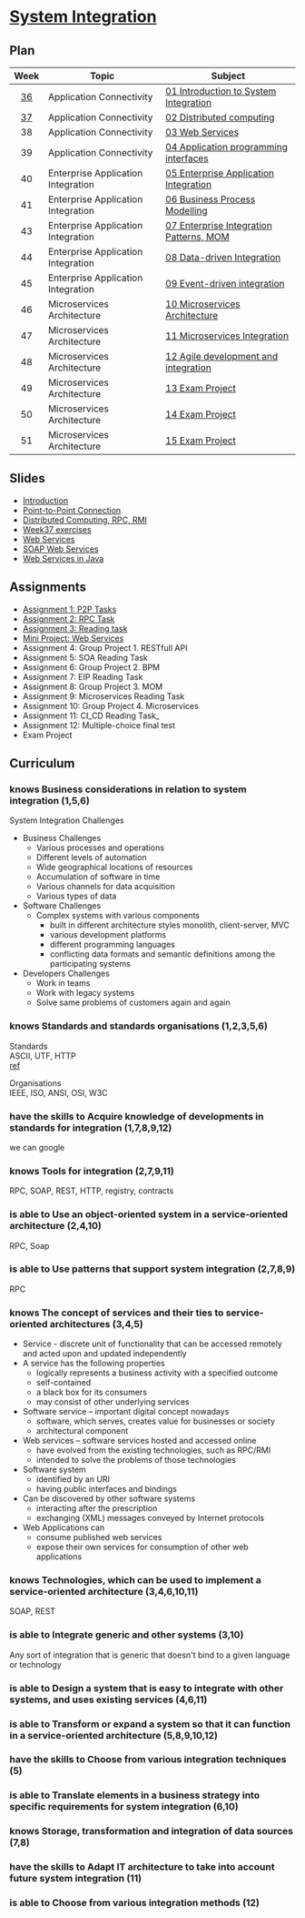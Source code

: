 # [System Integration](https://datsoftlyngby.github.io/soft2020fall/SI/)

## Plan

|        Week        | Topic                              | Subject                                                                                             |
| :----------------: | ---------------------------------- | --------------------------------------------------------------------------------------------------- |
| [36](SI/Week36.md) | Application Connectivity           | [01 Introduction to System Integration](https://datsoftlyngby.github.io/soft2020fall/SI/week-36/)   |
| [37](SI/Week37.md) | Application Connectivity           | [02 Distributed computing](https://datsoftlyngby.github.io/soft2020fall/SI/week-37/)                |
|         38         | Application Connectivity           | [03 Web Services](https://datsoftlyngby.github.io/soft2020fall/SI/week-38/)                         |
|         39         | Application Connectivity           | [04 Application programming interfaces](https://datsoftlyngby.github.io/soft2020fall/SI/week-/39)   |
|         40         | Enterprise Application Integration | [05 Enterprise Application Integration](https://datsoftlyngby.github.io/soft2020fall/SI/week-/40)   |
|         41         | Enterprise Application Integration | [06 Business Process Modelling](https://datsoftlyngby.github.io/soft2020fall/SI/week-/41)           |
|         43         | Enterprise Application Integration | [07 Enterprise Integration Patterns, MOM](https://datsoftlyngby.github.io/soft2020fall/SI/week-/43) |
|         44         | Enterprise Application Integration | [08 Data-driven Integration](https://datsoftlyngby.github.io/soft2020fall/SI/week-/44)              |
|         45         | Enterprise Application Integration | [09 Event-driven integration](https://datsoftlyngby.github.io/soft2020fall/SI/week-/45)             |
|         46         | Microservices Architecture         | [10 Microservices Architecture](https://datsoftlyngby.github.io/soft2020fall/SI/week-/46)           |
|         47         | Microservices Architecture         | [11 Microservices Integration](https://datsoftlyngby.github.io/soft2020fall/SI/week-/47)            |
|         48         | Microservices Architecture         | [12 Agile development and integration](https://datsoftlyngby.github.io/soft2020fall/SI/week-/48)    |
|         49         | Microservices Architecture         | [13 Exam Project](https://datsoftlyngby.github.io/soft2020fall/SI/week-/49)                         |
|         50         | Microservices Architecture         | [14 Exam Project](https://datsoftlyngby.github.io/soft2020fall/SI/week-/50)                         |
|         51         | Microservices Architecture         | [15 Exam Project](https://datsoftlyngby.github.io/soft2020fall/SI/week-/51)                         |

## Slides

- [Introduction](https://datsoftlyngby.github.io/soft2020fall/resources/dbbcb324-Session1Intro.pdf)
- [Point-to-Point Connection](https://datsoftlyngby.github.io/soft2020fall/resources/b129c63e-Session1P2P.pdf)
- [Distributed Computing, RPC, RMI](https://datsoftlyngby.github.io/soft2020fall/resources/3c5a921b-Session2RPC.pdf)
- [Week37 exercises](https://datsoftlyngby.github.io/soft2020fall/resources/27ed6290-Session2Practice.pdf)
- [Web Services](https://datsoftlyngby.github.io/soft2020fall/resources/f4cb7736-Session3WS.pdf)
- [SOAP Web Services](https://datsoftlyngby.github.io/soft2020fall/resources/822d3220-Session3SOAP.pdf)
- [Web Services in Java](https://datsoftlyngby.github.io/soft2020fall/resources/034634be-Session3JWS.pdf)

## Assignments

- [Assignment 1: P2P Tasks](https://datsoftlyngby.github.io/soft2020fall/resources/2581556e-A1-TCP-UDP.html)
- [Assignment 2: RPC Task](https://datsoftlyngby.github.io/soft2020fall/resources/53040c09-A2-RPC.pdf)
- [Assignment 3: Reading task](https://datsoftlyngby.github.io/soft2020fall/resources/fbbdae82-A3-REST-Read.pdf)
- [Mini Project: Web Services](https://datsoftlyngby.github.io/soft2020fall/resources/473f0f56-MP1-WS.pdf)
- Assignment 4: Group Project 1. RESTfull API
- Assignment 5: SOA Reading Task
- Assignment 6: Group Project 2. BPM
- Assignment 7: EIP Reading Task
- Assignment 8: Group Project 3. MOM
- Assignment 9: Microservices Reading Task
- Assignment 10: Group Project 4. Microservices
- Assignment 11: CI_CD Reading Task\_
- Assignment 12: Multiple-choice final test
- Exam Project

## Curriculum

### knows Business considerations in relation to system integration (1,5,6)

System Integration Challenges

- Business Challenges
  - Various processes and operations
  - Different levels of automation
  - Wide geographical locations of resources
  - Accumulation of software in time
  - Various channels for data acquisition
  - Various types of data
- Software Challenges
  - Complex systems with various components
    - built in different architecture styles monolith, client-server, MVC
    - various development platforms
    - different programming languages
    - conflicting data formats and semantic definitions among the participating systems
- Developers Challenges
  - Work in teams
  - Work with legacy systems
  - Solve same problems of customers again and again

### knows Standards and standards organisations (1,2,3,5,6)

Standards  
ASCII, UTF, HTTP  
[ref](https://brocku.ca/policies/wp-content/uploads/sites/94/System-Integration-Standards.pdf)

Organisations  
IEEE, ISO, ANSI, OSI, W3C

### have the skills to Acquire knowledge of developments in standards for integration (1,7,8,9,12)

we can google

### knows Tools for integration (2,7,9,11)

RPC, SOAP, REST, HTTP, registry, contracts

### is able to Use an object-oriented system in a service-oriented architecture (2,4,10)

RPC, Soap

### is able to Use patterns that support system integration (2,7,8,9)

RPC

### knows The concept of services and their ties to service-oriented architectures (3,4,5)

- Service - discrete unit of functionality that can be accessed remotely and acted upon and updated independently
- A service has the following properties
  - logically represents a business activity with a specified outcome
  - self-contained
  - a black box for its consumers
  - may consist of other underlying services
- Software service – important digital concept nowadays
  - software, which serves, creates value for businesses or society
  - architectural component
- Web services – software services hosted and accessed online
  - have evolved from the existing technologies, such as RPC/RMI
  - intended to solve the problems of those technologies
- Software system
  - identified by an URI
  - having public interfaces and bindings
- Can be discovered by other software systems
  - interacting after the prescription
  - exchanging (XML) messages conveyed by Internet protocols
- Web Applications can
  - consume published web services
  - expose their own services for consumption of other web applications

### knows Technologies, which can be used to implement a service-oriented architecture (3,4,6,10,11)

SOAP, REST

### is able to Integrate generic and other systems (3,10)

Any sort of integration that is generic that doesn't bind to a given language or technology

### is able to Design a system that is easy to integrate with other systems, and uses existing services (4,6,11)

### is able to Transform or expand a system so that it can function in a service-oriented architecture (5,8,9,10,12)

### have the skills to Choose from various integration techniques (5)

### is able to Translate elements in a business strategy into specific requirements for system integration (6,10)

### knows Storage, transformation and integration of data sources (7,8)

### have the skills to Adapt IT architecture to take into account future system integration (11)

### is able to Choose from various integration methods (12)
